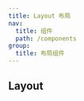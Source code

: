 ```yaml
---
title: Layout 布局
nav:
  title: 组件
  path: /components
group:
  title: 布局组件
---
```


## Layout

<code src="./demos/base.tsx"></code>

<API></API>
